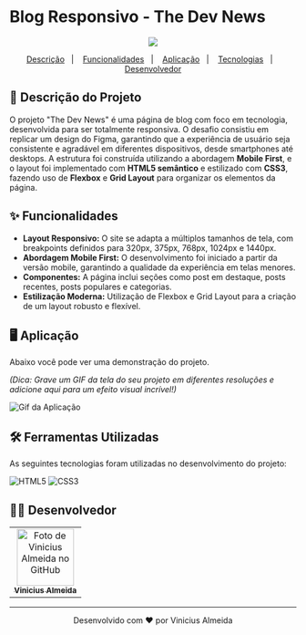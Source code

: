 # Blog Responsivo - The Dev News

<p align="center">
<img src="https://img.shields.io/badge/Status-Concluído-brightgreen">
</p>

<p align="center">
  <a href="#-descrição-do-projeto">Descrição</a>&nbsp;&nbsp;&nbsp;|&nbsp;&nbsp;&nbsp;
  <a href="#-funcionalidades">Funcionalidades</a>&nbsp;&nbsp;&nbsp;|&nbsp;&nbsp;&nbsp;
  <a href="#-aplicação">Aplicação</a>&nbsp;&nbsp;&nbsp;|&nbsp;&nbsp;&nbsp;
  <a href="#-ferramentas-utilizadas">Tecnologias</a>&nbsp;&nbsp;&nbsp;|&nbsp;&nbsp;&nbsp;
  <a href="#-desenvolvedor">Desenvolvedor</a>
</p>

## 📖 Descrição do Projeto
O projeto "The Dev News" é uma página de blog com foco em tecnologia, desenvolvida para ser totalmente responsiva. O desafio consistiu em replicar um design do Figma, garantindo que a experiência de usuário seja consistente e agradável em diferentes dispositivos, desde smartphones até desktops. A estrutura foi construída utilizando a abordagem **Mobile First**, e o layout foi implementado com **HTML5 semântico** e estilizado com **CSS3**, fazendo uso de **Flexbox** e **Grid Layout** para organizar os elementos da página.

## ✨ Funcionalidades
- **Layout Responsivo:** O site se adapta a múltiplos tamanhos de tela, com breakpoints definidos para 320px, 375px, 768px, 1024px e 1440px.
- **Abordagem Mobile First:** O desenvolvimento foi iniciado a partir da versão mobile, garantindo a qualidade da experiência em telas menores.
- **Componentes:** A página inclui seções como post em destaque, posts recentes, posts populares e categorias.
- **Estilização Moderna:** Utilização de Flexbox e Grid Layout para a criação de um layout robusto e flexível.

## 🖥️ Aplicação
Abaixo você pode ver uma demonstração do projeto.

*(Dica: Grave um GIF da tela do seu projeto em diferentes resoluções e adicione aqui para um efeito visual incrível!)*

![Gif da Aplicação](https://i.imgur.com/your-gif-url.gif)

## 🛠️ Ferramentas Utilizadas
As seguintes tecnologias foram utilizadas no desenvolvimento do projeto:

![HTML5](https://img.shields.io/badge/HTML5-E34F26?style=for-the-badge&logo=html5&logoColor=white)
![CSS3](https://img.shields.io/badge/CSS3-1572B6?style=for-the-badge&logo=css3&logoColor=white)

## 👨‍💻 Desenvolvedor
<table>
  <tr>
    <td align="center">
      <a href="https://github.com/Vinicius-Almeeida">
        <img src="https://avatars.githubusercontent.com/u/109325985?v=4" width="100px;" alt="Foto de Vinicius Almeida no GitHub"/><br>
        <sub>
          <b>Vinicius Almeida</b>
        </sub>
      </a>
    </td>
  </tr>
</table>

---
<p align="center">
  Desenvolvido com ❤️ por Vinicius Almeida
</p>
